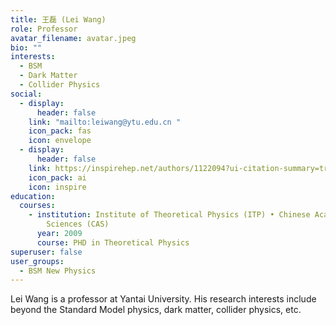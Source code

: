 ```yaml
---
title: 王磊 (Lei Wang)
role: Professor
avatar_filename: avatar.jpeg
bio: ""
interests:
  - BSM
  - Dark Matter
  - Collider Physics
social:
  - display:
      header: false
    link: "mailto:leiwang@ytu.edu.cn "
    icon_pack: fas
    icon: envelope
  - display:
      header: false
    link: https://inspirehep.net/authors/1122094?ui-citation-summary=true
    icon_pack: ai
    icon: inspire
education:
  courses:
    - institution: Institute of Theoretical Physics (ITP) • Chinese Academy of
        Sciences (CAS)
      year: 2009
      course: PHD in Theoretical Physics
superuser: false
user_groups:
  - BSM New Physics
---
```

Lei Wang is a professor at Yantai University. His research interests include beyond the Standard Model physics, dark matter, collider physics, etc.